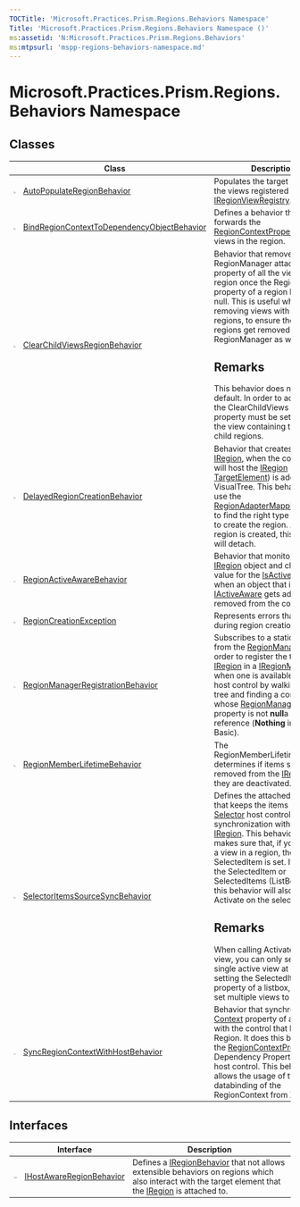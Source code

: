```yaml
---
TOCTitle: 'Microsoft.Practices.Prism.Regions.Behaviors Namespace'
Title: 'Microsoft.Practices.Prism.Regions.Behaviors Namespace ()'
ms:assetid: 'N:Microsoft.Practices.Prism.Regions.Behaviors'
ms:mtpsurl: 'mspp-regions-behaviors-namespace.md'
---
```



# Microsoft.Practices.Prism.Regions.Behaviors Namespace

 

## Classes


<table>

<thead>
<tr class="header">
<th> </th>
<th>Class</th>
<th>Description</th>
</tr>
</thead>
<tbody>
<tr class="odd">
<td><img src="/patterns-practices/reference/images/public-class.gif" alt="Public class"/></td>
<td><a href="/patterns-practices/reference/autopopulateregionbehavior-class-mspp-regions-behaviors" data-raw-source="[AutoPopulateRegionBehavior](/patterns-practices/reference/autopopulateregionbehavior-class-mspp-regions-behaviors)">AutoPopulateRegionBehavior</a></td>
<td><div class="summary">
Populates the target region with the views registered to it in the <a href="/patterns-practices/reference/iregionviewregistry-interface-mspp-regions" data-raw-source="[IRegionViewRegistry](/patterns-practices/reference/iregionviewregistry-interface-mspp-regions)">IRegionViewRegistry</a>.
</div></td>
</tr>
<tr class="even">
<td><img src="/patterns-practices/reference/images/public-class.gif" alt="Public class"/></td>
<td><a href="/patterns-practices/reference/bindregioncontexttodependencyobjectbehavior-class-mspp-regions-behaviors" data-raw-source="[BindRegionContextToDependencyObjectBehavior](/patterns-practices/reference/bindregioncontexttodependencyobjectbehavior-class-mspp-regions-behaviors)">BindRegionContextToDependencyObjectBehavior</a></td>
<td><div class="summary">
Defines a behavior that forwards the <a href="/patterns-practices/reference/regionmanager-regioncontextproperty-field-mspp-regions" data-raw-source="[RegionContextProperty](/patterns-practices/reference/regionmanager-regioncontextproperty-field-mspp-regions)">RegionContextProperty</a> to the views in the region.
</div></td>
</tr>
<tr class="odd">
<td><img src="/patterns-practices/reference/images/public-class.gif" alt="Public class"/></td>
<td><a href="/patterns-practices/reference/clearchildviewsregionbehavior-class-mspp-regions-behaviors" data-raw-source="[ClearChildViewsRegionBehavior](/patterns-practices/reference/clearchildviewsregionbehavior-class-mspp-regions-behaviors)">ClearChildViewsRegionBehavior</a></td>
<td><div class="summary">
Behavior that removes the RegionManager attached property of all the views in a region once the RegionManager property of a region becomes null. This is useful when removing views with nested regions, to ensure these nested regions get removed from the RegionManager as well.
<div>
<h2 id="remarks">Remarks</h2>
 This behavior does not apply by default. In order to activate it, the ClearChildViews attached property must be set to True in the view containing the affected child regions.
</div>
</div></td>
</tr>
<tr class="even">
<td><img src="/patterns-practices/reference/images/public-class.gif" alt="Public class"/></td>
<td><a href="/patterns-practices/reference/delayedregioncreationbehavior-class-mspp-regions-behaviors" data-raw-source="[DelayedRegionCreationBehavior](/patterns-practices/reference/delayedregioncreationbehavior-class-mspp-regions-behaviors)">DelayedRegionCreationBehavior</a></td>
<td><div class="summary">
Behavior that creates a new <a href="/patterns-practices/reference/iregion-interface-mspp-regions" data-raw-source="[IRegion](/patterns-practices/reference/iregion-interface-mspp-regions)">IRegion</a>, when the control that will host the <a href="/patterns-practices/reference/iregion-interface-mspp-regions" data-raw-source="[IRegion](/patterns-practices/reference/iregion-interface-mspp-regions)">IRegion</a> (see <a href="/patterns-practices/reference/delayedregioncreationbehavior-targetelement-property-mspp-regions-behaviors" data-raw-source="[TargetElement](/patterns-practices/reference/delayedregioncreationbehavior-targetelement-property-mspp-regions-behaviors)">TargetElement</a>) is added to the VisualTree. This behavior will use the <a href="/patterns-practices/reference/regionadaptermappings-class-mspp-regions" data-raw-source="[RegionAdapterMappings](/patterns-practices/reference/regionadaptermappings-class-mspp-regions)">RegionAdapterMappings</a> class to find the right type of adapter to create the region. After the region is created, this behavior will detach.
</div></td>
</tr>
<tr class="odd">
<td><img src="/patterns-practices/reference/images/public-class.gif" alt="Public class"/></td>
<td><a href="/patterns-practices/reference/regionactiveawarebehavior-class-mspp-regions-behaviors" data-raw-source="[RegionActiveAwareBehavior](/patterns-practices/reference/regionactiveawarebehavior-class-mspp-regions-behaviors)">RegionActiveAwareBehavior</a></td>
<td><div class="summary">
Behavior that monitors a <a href="/patterns-practices/reference/iregion-interface-mspp-regions" data-raw-source="[IRegion](/patterns-practices/reference/iregion-interface-mspp-regions)">IRegion</a> object and changes the value for the <a href="/patterns-practices/reference/iactiveaware-isactive-property-mspp" data-raw-source="[IsActive](/patterns-practices/reference/iactiveaware-isactive-property-mspp)">IsActive</a> property when an object that implements <a href="/patterns-practices/reference/iactiveaware-interface-mspp" data-raw-source="[IActiveAware](/patterns-practices/reference/iactiveaware-interface-mspp)">IActiveAware</a> gets added or removed from the collection.
</div></td>
</tr>
<tr class="even">
<td><img src="/patterns-practices/reference/images/public-class.gif" alt="Public class"/></td>
<td><a href="/patterns-practices/reference/regioncreationexception-class-mspp-regions-behaviors" data-raw-source="[RegionCreationException](/patterns-practices/reference/regioncreationexception-class-mspp-regions-behaviors)">RegionCreationException</a></td>
<td><div class="summary">
Represents errors that occured during region creation.
</div></td>
</tr>
<tr class="odd">
<td><img src="/patterns-practices/reference/images/public-class.gif" alt="Public class"/></td>
<td><a href="/patterns-practices/reference/regionmanagerregistrationbehavior-class-mspp-regions-behaviors" data-raw-source="[RegionManagerRegistrationBehavior](/patterns-practices/reference/regionmanagerregistrationbehavior-class-mspp-regions-behaviors)">RegionManagerRegistrationBehavior</a></td>
<td><div class="summary">
Subscribes to a static event from the <a href="/patterns-practices/reference/regionmanager-class-mspp-regions" data-raw-source="[RegionManager](/patterns-practices/reference/regionmanager-class-mspp-regions)">RegionManager</a> in order to register the target <a href="/patterns-practices/reference/iregion-interface-mspp-regions" data-raw-source="[IRegion](/patterns-practices/reference/iregion-interface-mspp-regions)">IRegion</a> in a <a href="/patterns-practices/reference/iregionmanager-interface-mspp-regions" data-raw-source="[IRegionManager](/patterns-practices/reference/iregionmanager-interface-mspp-regions)">IRegionManager</a> when one is available on the host control by walking up the tree and finding a control whose <a href="/patterns-practices/reference/regionmanager-regionmanagerproperty-field-mspp-regions" data-raw-source="[RegionManagerProperty](/patterns-practices/reference/regionmanager-regionmanagerproperty-field-mspp-regions)">RegionManagerProperty</a> property is not <strong>null</strong>a null reference (<strong>Nothing</strong> in Visual Basic).
</div></td>
</tr>
<tr class="even">
<td><img src="/patterns-practices/reference/images/public-class.gif" alt="Public class"/></td>
<td><a href="/patterns-practices/reference/regionmemberlifetimebehavior-class-mspp-regions-behaviors" data-raw-source="[RegionMemberLifetimeBehavior](/patterns-practices/reference/regionmemberlifetimebehavior-class-mspp-regions-behaviors)">RegionMemberLifetimeBehavior</a></td>
<td><div class="summary">
The RegionMemberLifetimeBehavior determines if items should be removed from the <a href="/patterns-practices/reference/iregion-interface-mspp-regions" data-raw-source="[IRegion](/patterns-practices/reference/iregion-interface-mspp-regions)">IRegion</a> when they are deactivated.
</div></td>
</tr>
<tr class="odd">
<td><img src="/patterns-practices/reference/images/public-class.gif" alt="Public class"/></td>
<td><a href="/patterns-practices/reference/regionmemberlifetimebehavior-class-mspp-regions-behaviors" data-raw-source="[SelectorItemsSourceSyncBehavior](/patterns-practices/reference/regionmemberlifetimebehavior-class-mspp-regions-behaviors)">SelectorItemsSourceSyncBehavior</a></td>
<td><div class="summary">
Defines the attached behavior that keeps the items of the <a href="http://msdn.microsoft.com/en-us/library/ms595227" data-raw-source="[Selector](http://msdn.microsoft.com/en-us/library/ms595227)">Selector</a> host control in synchronization with the <a href="/patterns-practices/reference/iregion-interface-mspp-regions" data-raw-source="[IRegion](/patterns-practices/reference/iregion-interface-mspp-regions)">IRegion</a>. This behavior also makes sure that, if you activate a view in a region, the SelectedItem is set. If you set the SelectedItem or SelectedItems (ListBox) then this behavior will also call Activate on the selected items.
<div>
<h2 id="remarks-1">Remarks</h2>
 When calling Activate on a view, you can only select a single active view at a time. By setting the SelectedItems property of a listbox, you can set multiple views to active.
</div>
</div></td>
</tr>
<tr class="even">
<td><img src="/patterns-practices/reference/images/public-class.gif" alt="Public class"/></td>
<td><a href="/patterns-practices/reference/syncregioncontextwithhostbehavior-class-mspp-regions-behaviors" data-raw-source="[SyncRegionContextWithHostBehavior](/patterns-practices/reference/syncregioncontextwithhostbehavior-class-mspp-regions-behaviors)">SyncRegionContextWithHostBehavior</a></td>
<td><div class="summary">
Behavior that synchronizes the <a href="/patterns-practices/reference/iregion-context-property-mspp-regions" data-raw-source="[Context](/patterns-practices/reference/iregion-context-property-mspp-regions)">Context</a> property of a <a href="/patterns-practices/reference/iregion-interface-mspp-regions" data-raw-source="[IRegion](/patterns-practices/reference/iregion-interface-mspp-regions)">IRegion</a> with the control that hosts the Region. It does this by setting the <a href="/patterns-practices/reference/regionmanager-regioncontextproperty-field-mspp-regions" data-raw-source="[RegionContextProperty](/patterns-practices/reference/regionmanager-regioncontextproperty-field-mspp-regions)">RegionContextProperty</a> Dependency Property on the host control. This behavior allows the usage of two way databinding of the RegionContext from XAML.
</div></td>
</tr>
</tbody>
</table>

## Interfaces


<table>

<thead>
<tr class="header">
<th> </th>
<th>Interface</th>
<th>Description</th>
</tr>
</thead>
<tbody>
<tr class="odd">
<td><img src="/patterns-practices/reference/images/public-interface.gif" alt="Public interface"/></td>
<td><a href="/patterns-practices/reference/ihostawareregionbehavior-interface-mspp-regions-behaviors" data-raw-source="[IHostAwareRegionBehavior](/patterns-practices/reference/ihostawareregionbehavior-interface-mspp-regions-behaviors)">IHostAwareRegionBehavior</a></td>
<td><div class="summary">
Defines a <a href="/patterns-practices/reference/iregionbehavior-interface-mspp-regions" data-raw-source="[IRegionBehavior](/patterns-practices/reference/iregionbehavior-interface-mspp-regions)">IRegionBehavior</a> that not allows extensible behaviors on regions which also interact with the target element that the <a href="/patterns-practices/reference/iregion-interface-mspp-regions" data-raw-source="[IRegion](/patterns-practices/reference/iregion-interface-mspp-regions)">IRegion</a> is attached to.
</div></td>
</tr>
</tbody>
</table>
